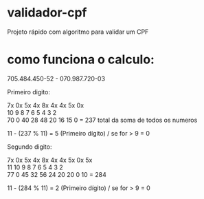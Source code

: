 # validador-cpf
Projeto rápido com algoritmo para validar um CPF

# como funciona o calculo: 

705.484.450-52 - 070.987.720-03 <br>

Primeiro digito: <br>

7x 0x 5x 4x 8x 4x 4x 5x 0x <br>
10 9  8  7  6  5  4  3  2 <br>
70 0  40 28 48 20 16 15 0 = 237 total da soma de todos os numeros <br>

11 - (237 % 11) = 5 (Primeiro dígito) / se for > 9 = 0 <br>


Segundo digito: <br>

7x 0x 5x 4x 8x 4x 4x 5x 0x 5x <br>
11 10 9  8  7  6  5  4  3  2 <br>
77 0  45 32 56 24 20 20 0  10 = 284 <br>

11 - (284 % 11) = 2 (Primeiro dígito) / se for > 9 = 0 <br>

